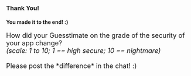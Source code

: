 ### Thank You!

#### You made it to the end! :)

<p class="fragment fade-in" style="font-size: 18px">
    How did your Guesstimate on the grade of the security of your app change?<br />
    <i>(scale: 1 to 10; 1 == high secure; 10 == nightmare)</i><br />
    <br />
    Please post the *difference* in the chat! :)
</p>